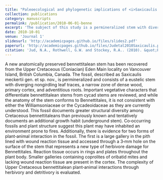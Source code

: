 ```yaml
---
title: "Paleoecological and phylogenetic implications of <i>Saxicaulis meckertii</i> gen. et sp. nov: a bennettitalean stem from the Upper Cretaceous of western North America"
collection: publications
category: manuscripts
permalink: /publication/2010-06-01-benne
excerpt: 'The subject of this study is a permineralized stem with diverging leaf traces and adventitious roots.'
date: 2010-10-01
venue: 'Journal 1'
slidesurl: 'http://academicpages.github.io/files/slides2.pdf'
paperurl: 'http://academicpages.github.io/files/Judetal2010Saxicaulis.pdf'
citation: 'Jud, N.A., Rothwell, G.W. and Stockey, R.A.. (2010). &quot;Paleoecological and phylogenetic implications of <i>Saxicaulis meckertii</i> gen. et sp. nov: a bennettitalean stem from the Upper Cretaceous of western North America&quot; <i>International Journal of Plant Sciences</i>. 171(8):915–925.'
---
```


A new anatomically preserved bennettitalean stem has been recovered from the Upper Cretaceous (Coniacian) Eden Main locality on Vancouver Island, British Columbia, Canada. The fossil, described as Saxicaulis meckertii gen. et sp. nov., is permineralized and consists of a eustelic stem with diverging nongirdling leaf traces, a narrow zone of dense wood, primary cortex, and adventitious roots. Important vegetative characters that differentiate bennettitalean stems from cycad stems are reviewed, and while the anatomy of the stem conforms to Bennettitales, it is not consistent with either the Williamsoniaceae or the Cycadeoidaceae as they are currently understood. This fossil documents greater structural diversity among Cretaceous bennettitaleans than previously known and tentatively documents an additional growth habit (underground stem). Co‐occurring fossils and plant structure suggest this plant may have inhabited an environment prone to fires. Additionally, there is evidence for two forms of plant‐animal interaction in the fossil. The first is a large gallery in the pith lined with wound reaction tissue and accessed through a 3‐mm hole on the surface of the stem that represents a new type of herbivore damage for Bennettitales. Reaction tissue occurs in rings and plates throughout the plant body. Smaller galleries containing coprolites of oribatid mites and lacking wound reaction tissue are present in the cortex. The complexity of Upper Cretaceous bennettitalean plant‐animal interactions through herbivory and detritivory is evaluated.
